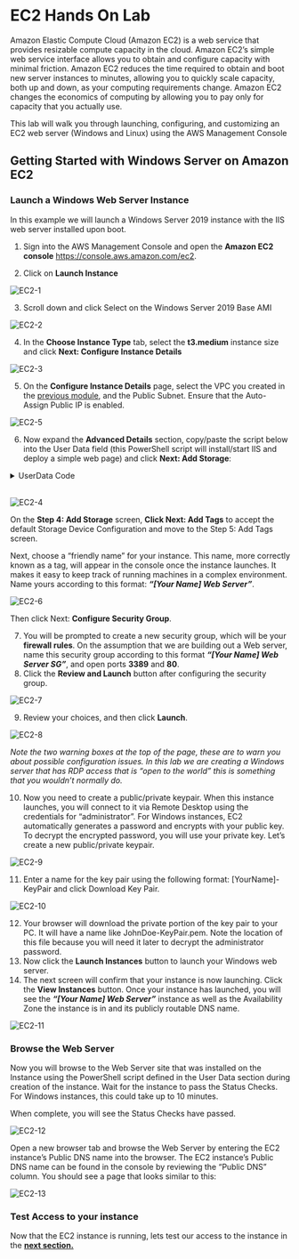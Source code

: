 # **EC2 Hands On Lab**

Amazon Elastic Compute Cloud (Amazon EC2) is a web service that provides resizable compute capacity in the cloud. Amazon EC2’s simple web service interface allows you to obtain and configure capacity with minimal friction. Amazon EC2 reduces the time required to obtain and boot new server instances to minutes, allowing you to quickly scale capacity, both up and down, as your computing requirements change. Amazon EC2 changes the economics of computing by allowing you to pay only for capacity that you actually use.

This lab will walk you through launching, configuring, and customizing an EC2 web server (Windows and Linux) using the AWS Management Console

## **Getting Started with Windows Server on Amazon EC2**

### **Launch a Windows Web Server Instance**

In this example we will launch a Windows Server 2019 instance with the IIS web server installed upon boot.

1. Sign into the AWS Management Console and open the **Amazon EC2 console** https://console.aws.amazon.com/ec2.

2. Click on **Launch Instance**

![EC2-1](ec2-1.PNG)

3. Scroll down and click Select on the Windows Server 2019 Base AMI

![EC2-2](ec2-2.PNG)

4. In the **Choose Instance Type** tab, select the **t3.medium** instance size and click **Next: Configure Instance Details**

![EC2-3](ec2-3.PNG)

5. On the **Configure Instance Details** page, select the VPC you created in the [previous module](../vpclab/README.md), and the Public Subnet.  Ensure that the Auto-Assign Public IP is enabled.

![EC2-5](ec2-5.PNG)

6. Now expand the **Advanced Details** section, copy/paste the script below into the User Data field (this PowerShell script will install/start IIS and deploy a simple web page) and click **Next: Add Storage**:

<Details>
<Summary>UserData Code</Summary>

```powershell
<powershell>
Import-Module ServerManager;
Install-WindowsFeature Web-Server -IncludeManagementTools -IncludeAllSubFeature
remove-item -recurse c:\inetpub\wwwroot\*
(New-Object System.Net.WebClient).DownloadFile("https://immersionday-labs.s3.amazonaws.com/ec2-windows.zip", "c:\inetpub\wwwroot\ec2-windows.zip")

$shell = new-object -com shell.application
$zip = $shell.NameSpace("c:\inetpub\wwwroot\ec2-windows.zip")
foreach($item in $zip.items())
{
	$shell.Namespace("c:\inetpub\wwwroot\").copyhere($item)
}
Start-Process "iisreset.exe" -NoNewWindow -Wait
</powershell>
```
</Details>
<br>

![EC2-4](ec2-4.PNG)

On the **Step 4: Add Storage** screen, **Click Next: Add Tags** to accept the default Storage Device Configuration and move to the Step 5: Add Tags screen.

Next, choose a “friendly name” for your instance. This name, more correctly known as a tag, will appear in the console once the instance launches. It makes it easy to keep track of running machines in a complex environment. Name yours according to this format: **_“[Your Name] Web Server”_**.

![EC2-6](ec2-6.PNG)

Then click Next: **Configure Security Group**.

7. You will be prompted to create a new security group, which will be your **firewall rules**. On the assumption that we are building out a Web server, name this security group according to this format **_“[Your Name] Web Server SG”_**, and open ports **3389** and **80**.
8. Click the **Review and Launch** button after configuring the security group.

![EC2-7](ec2-7.PNG)

9. Review your choices, and then click **Launch**.

![EC2-8](ec2-8.PNG)

_Note the two warning boxes at the top of the page, these are to warn you about possible configuration issues. In this lab we are creating a Windows server that has RDP access that is “open to the world” this is something that you wouldn’t normally do._

10. Now you need to create a public/private keypair.  When this instance launches, you will connect to it via Remote Desktop using the credentials for “administrator”.  For Windows instances, EC2 automatically generates a password and encrypts with your public key.  To decrypt the encrypted password, you will use your private key.   Let’s create a new public/private keypair.

![EC2-9](ec2-9.PNG)

11. Enter a name for the key pair using the following format: [YourName]-KeyPair and click Download Key Pair.

![EC2-10](ec2-10.PNG)

12.	Your browser will download the private portion of the key pair to your PC.  It will have a name like JohnDoe-KeyPair.pem.  Note the location of this file because you will need it later to decrypt the administrator password.
13.	Now click the **Launch Instances** button to launch your Windows web server.
14.	The next screen will confirm that your instance is now launching.  Click the **View Instances** button. Once your instance has launched, you will see the **_“[Your Name] Web Server”_** instance as well as the Availability Zone the instance is in and its publicly routable DNS name.

![EC2-11](ec2-11.PNG)

### **Browse the Web Server**

Now you will browse to the Web Server site that was installed on the Instance using the PowerShell script defined in the User Data section during creation of the instance. Wait for the instance to pass the Status Checks.  For Windows instances, this could take up to 10 minutes.

When complete, you will see the Status Checks have passed.

![EC2-12](ec2-12.PNG)

Open a new browser tab and browse the Web Server by entering the EC2 instance’s Public DNS name into the browser.  The EC2 instance’s Public DNS name can be found in the console by reviewing the “Public DNS” column. You should see a page that looks similar to this:

![EC2-13](ec2-13.PNG)

### **Test Access to your instance**

Now that the EC2 instance is running, lets test our access to the instance in the **[next section.](TestingAccess.md)**
